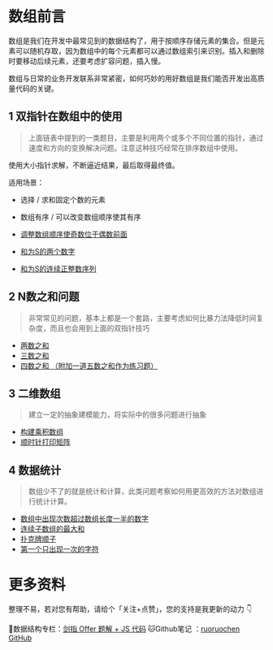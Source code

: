 # 数组前言

数组是我们在开发中最常见到的数据结构了，用于按顺序存储元素的集合。但是元素可以随机存取，因为数组中的每个元素都可以通过数组索引来识别。插入和删除时要移动后续元素，还要考虑扩容问题，插入慢。

数组与日常的业务开发联系非常紧密，如何巧妙的用好数组是我们能否开发出高质量代码的关键。
## 1 双指针在数组中的使用

> 上面链表中提到的一类题目，主要是利用两个或多个不同位置的指针，通过速度和方向的变换解决问题。注意这种技巧经常在排序数组中使用。

使用大小指针求解，不断逼近结果，最后取得最终值。

适用场景：

- 选择 / 求和固定个数的元素
- 数组有序 / 可以改变数组顺序使其有序



- [调整数组顺序使奇数位于偶数前面](http://www.conardli.top/docs/dataStructure/数组/调整数组顺序使奇数位于偶数前面.html)
- [和为S的两个数字](http://www.conardli.top/docs/dataStructure/数组/和为S的两个数字.html)
- [和为S的连续正整数序列](http://www.conardli.top/docs/dataStructure/数组/和为S的连续正整数序列.html)

## 2 N数之和问题

>非常常见的问题，基本上都是一个套路，主要考虑如何比暴力法降低时间复杂度，而且也会用到上面的双指针技巧

- [两数之和](http://www.conardli.top/docs/dataStructure/数组/两数之和.html)
- [三数之和](http://www.conardli.top/docs/dataStructure/数组/三数之和.html)
- [四数之和  （附加一道五数之和作为练习题）](http://www.conardli.top/docs/dataStructure/数组/四数之和.html)

## 3 二维数组

>建立一定的抽象建模能力，将实际中的很多问题进行抽象

- [构建乘积数组](http://www.conardli.top/docs/dataStructure/数组/构建乘积数组.html)
- [顺时针打印矩阵](http://www.conardli.top/docs/dataStructure/数组/顺时针打印矩阵.html)

## 4 数据统计

>数组少不了的就是统计和计算，此类问题考察如何用更高效的方法对数组进行统计计算。

- [数组中出现次数超过数组长度一半的数字](http://www.conardli.top/docs/dataStructure/数组/数组中出现次数超过数组长度一半的数字.html)
- [连续子数组的最大和](http://www.conardli.top/docs/dataStructure/数组/连续子数组的最大和.html)
- [扑克牌顺子](http://www.conardli.top/docs/dataStructure/数组/扑克牌顺子.html)
- [第一个只出现一次的字符](http://www.conardli.top/docs/dataStructure/数组/第一个只出现一次的字符.html)

# 更多资料

整理不易，若对您有帮助，请给个「关注+点赞」，您的支持是我更新的动力 👇

📖数据结构专栏：[剑指 Offer 题解 + JS 代码](https://blog.csdn.net/weixin_43786756/category_10716516.html) 
🐱Github笔记 ：[ruoruochen GitHub](https://github.com/ruoruochen/front-end-note)

